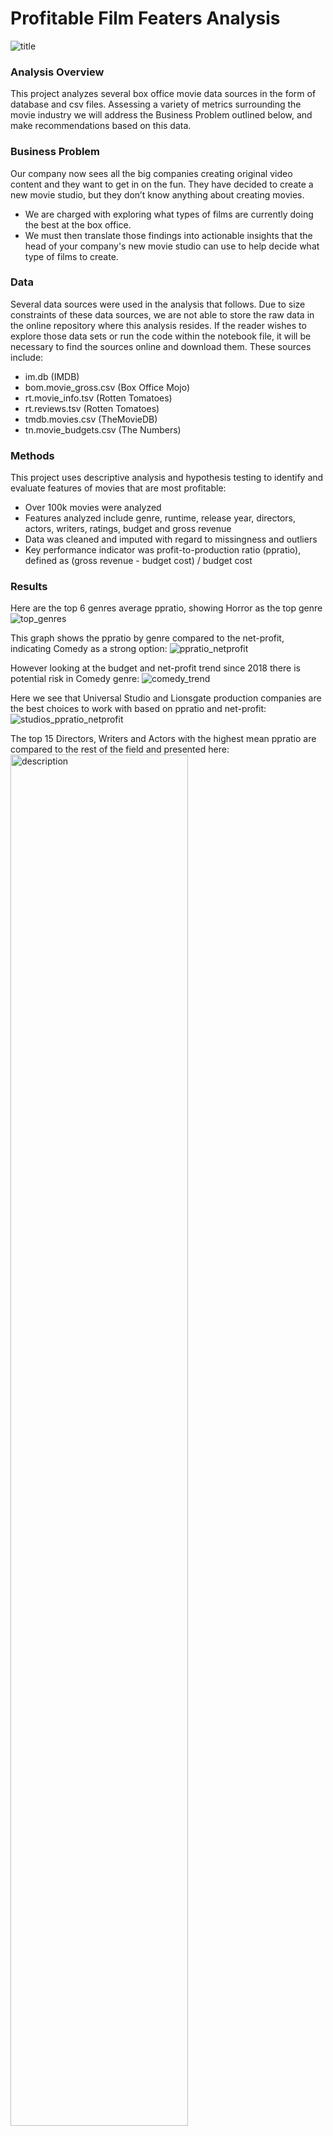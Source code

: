# Profitable Film Featers Analysis
![title](./Images/title_pic.png)


### Analysis Overview

This project analyzes several box office movie data sources in the form of database and csv files. Assessing a variety of metrics surrounding the movie industry we will address the Business Problem outlined below, and make recommendations based on this data.

### Business Problem

Our company now sees all the big companies creating original video content and they want to get in on the fun. They have decided to create a new movie studio, but they don’t know anything about creating movies.

- We are charged with exploring what types of films are currently doing the best at the box office.
- We must then translate those findings into actionable insights that the head of your company's new movie studio can use to help decide what type of films to create.


### Data

Several data sources were used in the analysis that follows. Due to size constraints of these data sources, we are not able to store the raw data in the online repository where this analysis resides. If the reader wishes to explore those data sets or run the code within the notebook file, it will be necessary to find the sources online and download them. These sources include:

- im.db (IMDB)
- bom.movie_gross.csv (Box Office Mojo)
- rt.movie_info.tsv (Rotten Tomatoes)
- rt.reviews.tsv (Rotten Tomatoes)
- tmdb.movies.csv (TheMovieDB)
- tn.movie_budgets.csv (The Numbers)

### Methods


This project uses descriptive analysis and hypothesis testing to identify and evaluate features of movies that are most profitable:
- Over 100k movies were analyzed
- Features analyzed include genre, runtime, release year, directors, actors, writers, ratings, budget and gross revenue
- Data was cleaned and imputed with regard to missingness and outliers
- Key performance indicator was profit-to-production ratio (ppratio), defined as (gross revenue - budget cost) / budget cost


### Results

Here are the top 6 genres average ppratio, showing Horror as the top genre
![top_genres](./Images/top_genres.png)

This graph shows the ppratio by genre compared to the net-profit, indicating Comedy as a strong option:
![ppratio_netprofit](./Images/ppratio_netprofit.png)

However looking at the budget and net-profit trend since 2018 there is potential risk in Comedy genre:
![comedy_trend](./Images/comedy_trend.png)

Here we see that Universal Studio and Lionsgate production companies are the best choices to work with based on ppratio and net-profit:
![studios_ppratio_netprofit](./Images/studios_ppratio_netprofit.png)

The top 15 Directors, Writers and Actors with the highest mean ppratio are compared to the rest of the field and presented here:
<img src="./Images/boxplot_directors.png" alt="description" width="75%" height="auto">

---

<img src="./Images/stripplot_directors.png" alt="description" width="75%" height="auto">

---

<img src="./Images/boxplot_writers.png" alt="description" width="75%" height="auto">

---

<img src="./Images/stripplot_writers.png" alt="description" width="75%" height="auto">

---

<img src="./Images/boxplot_actors.png" alt="description" width="75%" height="auto">

---

<img src="./Images/stripplot_actors.png" alt="description" width="75%" height="auto">



# Conclusions

Based on the analysis, a movie project with the highest potential for increased ppratio (see definition in 'Methods' above) will include these features:

- Length: Feature Film (40+ Minutes)
- Genre: Horror (Subgenre: Horror-Thriller)
- Studio: Universal (Runner-up: Lionsgate)
- Release Month: February
- Directors, Writers, Actors:
    - Preference placed on historically high ppratio performers:
        - Directors:
            - James Wan, Christopher Landon, David O. Russell, Tim Story,
            - Steven Soderberg, Will Gluck, Paul Feig, Nicholas Stoller,
            - Jon M. Chu, John Madden, Tyler Perry, Jonathan Levine,
            - Clint Eastwood, Francis Lawrence, Jaume Collet-Serra
        - Writers:
            - Oren Peli, Christopher Landon, James DeMonaco, Damien Chazelle,
            - Eli Roth,Scott Derrickson,Michael H. Weber,
            - Scott Neustadter,Ken Daurio,Cinco Paul,Stephen King,
            - Jonah Hill, Suzanne Collins, Stephen Susco, Ryan Engle
        - Actors:
            - Octavia Spencer, Catherine Keener, Rose Byrne, Ethan Hawke,
            - Mahershala Ali, Michael B. Jordan, Patrick Wilson, Naomie Harris,
            - Gabrielle Union, Olivia Munn, Lena Headey, Frank Grillo,
            - Mary Elizabeth Winstead, John Corbett, Michael Ealy
​

# Next Steps
- Investigate pursuing a relationship with Blumhouse Productions, a driving force in horror, producing over 200 movies and TV-series with theatrical grosses of almost $6 million in global box office
- Investigate pursuing a Production/Distribution agreement with Universal Studios
- Attend movie festivals to make business connections, i.e. Sundance, TIFF, Cannes, Telluride, Venice, Berlin, Tribeca
- Investigate potential business roadblocks concerning SAG-strike, Sales Agents, Theatrical-Release, Streamers



## For More Information

To see the full data analysis check out the [Jupyter Notebook](./Movies_EDA_Notebook.ipynb) or review the [presentation](./Movies_EDA_Presentation.pdf)

For any additional questions contact Emma Scotson or Dale DeFord

Emma Scotson: emmascotson112@gmail.com

Dale Deford: daledeford@gmail.com


## Repository Structure

```
├── images
├── README.md
├── Movies_EDA_Presentation.pdf
└── Movies_EDA_Notebook.ipynb
```


```python

```
